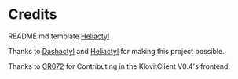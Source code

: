 # Credits
README.md template [Heliactyl](https://sryden.com)

Thanks to [Dashactyl](https://github.com/Votion-development/Dashactyl) and [Heliactyl](https://sryden.com) for making this project possible.

Thanks to [CR072](https://github.com/cr072) for Contributing in the KlovitClient V0.4's frontend.